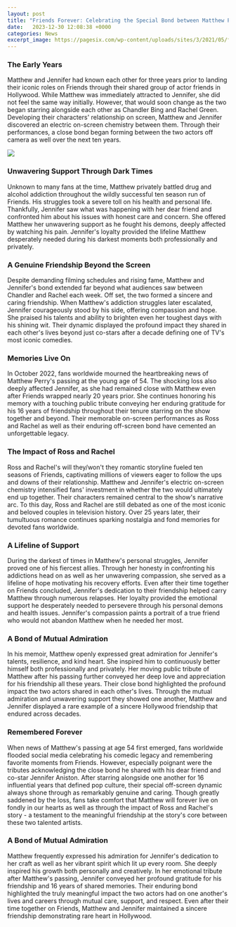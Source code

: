 ```yaml
---
layout: post
title: "Friends Forever: Celebrating the Special Bond between Matthew Perry and Jennifer Aniston"
date:   2023-12-30 12:08:38 +0000
categories: News
excerpt_image: https://pagesix.com/wp-content/uploads/sites/3/2021/05/friends-matthew-perry-jennifer-aniston-75.jpg?quality=90&amp;strip=all&amp;w=2000
---
```

### The Early Years

Matthew and Jennifer had known each other for three years prior to landing their iconic roles on Friends through their shared group of actor friends in Hollywood. While Matthew was immediately attracted to Jennifer, she did not feel the same way initially. However, that would soon change as the two began starring alongside each other as Chandler Bing and Rachel Green. Developing their characters' relationship on screen, Matthew and Jennifer discovered an electric on-screen chemistry between them. Through their performances, a close bond began forming between the two actors off camera as well over the next ten years.


![](https://pagesix.com/wp-content/uploads/sites/3/2021/05/friends-matthew-perry-jennifer-aniston-75.jpg?quality=90&amp;strip=all&amp;w=2000)
### Unwavering Support Through Dark Times 

Unknown to many fans at the time, Matthew privately battled drug and alcohol addiction throughout the wildly successful ten season run of Friends. His struggles took a severe toll on his health and personal life. Thankfully, Jennifer saw what was happening with her dear friend and confronted him about his issues with honest care and concern. She offered Matthew her unwavering support as he fought his demons, deeply affected by watching his pain. Jennifer's loyalty provided the lifeline Matthew desperately needed during his darkest moments both professionally and privately.

### A Genuine Friendship Beyond the Screen

Despite demanding filming schedules and rising fame, Matthew and Jennifer's bond extended far beyond what audiences saw between Chandler and Rachel each week. Off set, the two formed a sincere and caring friendship. When Matthew's addiction struggles later escalated, Jennifer courageously stood by his side, offering compassion and hope. She praised his talents and ability to brighten even her toughest days with his shining wit. Their dynamic displayed the profound impact they shared in each other's lives beyond just co-stars after a decade defining one of TV's most iconic comedies. 

### Memories Live On

In October 2022, fans worldwide mourned the heartbreaking news of Matthew Perry's passing at the young age of 54. The shocking loss also deeply affected Jennifer, as she had remained close with Matthew even after Friends wrapped nearly 20 years prior. She continues honoring his memory with a touching public tribute conveying her enduring gratitude for his 16 years of friendship throughout their tenure starring on the show together and beyond. Their memorable on-screen performances as Ross and Rachel as well as their enduring off-screen bond have cemented an unforgettable legacy.

### The Impact of Ross and Rachel

Ross and Rachel's will they/won't they romantic storyline fueled ten seasons of Friends, captivating millions of viewers eager to follow the ups and downs of their relationship. Matthew and Jennifer's electric on-screen chemistry intensified fans' investment in whether the two would ultimately end up together. Their characters remained central to the show's narrative arc. To this day, Ross and Rachel are still debated as one of the most iconic and beloved couples in television history. Over 25 years later, their tumultuous romance continues sparking nostalgia and fond memories for devoted fans worldwide. 

### A Lifeline of Support

During the darkest of times in Matthew's personal struggles, Jennifer proved one of his fiercest allies. Through her honesty in confronting his addictions head on as well as her unwavering compassion, she served as a lifeline of hope motivating his recovery efforts. Even after their time together on Friends concluded, Jennifer's dedication to their friendship helped carry Matthew through numerous relapses. Her loyalty provided the emotional support he desperately needed to persevere through his personal demons and health issues. Jennifer's compassion paints a portrait of a true friend who would not abandon Matthew when he needed her most.

### A Bond of Mutual Admiration 

In his memoir, Matthew openly expressed great admiration for Jennifer's talents, resilience, and kind heart. She inspired him to continuously better himself both professionally and privately. Her moving public tribute of Matthew after his passing further conveyed her deep love and appreciation for his friendship all these years. Their close bond highlighted the profound impact the two actors shared in each other's lives. Through the mutual admiration and unwavering support they showed one another, Matthew and Jennifer displayed a rare example of a sincere Hollywood friendship that endured across decades.

### Remembered Forever

When news of Matthew's passing at age 54 first emerged, fans worldwide flooded social media celebrating his comedic legacy and remembering favorite moments from Friends. However, especially poignant were the tributes acknowledging the close bond he shared with his dear friend and co-star Jennifer Aniston. After starring alongside one another for 16 influential years that defined pop culture, their special off-screen dynamic always shone through as remarkably genuine and caring. Though greatly saddened by the loss, fans take comfort that Matthew will forever live on fondly in our hearts as well as through the impact of Ross and Rachel's story - a testament to the meaningful friendship at the story's core between these two talented artists.

### A Bond of Mutual Admiration

Matthew frequently expressed his admiration for Jennifer's dedication to her craft as well as her vibrant spirit which lit up every room. She deeply inspired his growth both personally and creatively. In her emotional tribute after Matthew's passing, Jennifer conveyed her profound gratitude for his friendship and 16 years of shared memories. Their enduring bond highlighted the truly meaningful impact the two actors had on one another's lives and careers through mutual care, support, and respect. Even after their time together on Friends, Matthew and Jennifer maintained a sincere friendship demonstrating rare heart in Hollywood.